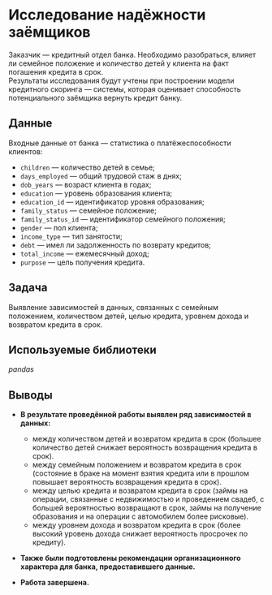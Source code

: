 # Исследование надёжности заёмщиков
Заказчик — кредитный отдел банка. Необходимо разобраться, влияет ли семейное положение и количество детей у клиента на факт погашения кредита в срок.  
Результаты исследования будут учтены при построении модели кредитного скоринга — системы, которая оценивает способность потенциального заёмщика вернуть кредит банку.

## Данные
Входные данные от банка — статистика о платёжеспособности клиентов:
* `children` — количество детей в семье;
* `days_employed` — общий трудовой стаж в днях;
* `dob_years` — возраст клиента в годах;
* `education` — уровень образования клиента;
* `education_id` — идентификатор уровня образования;
* `family_status` — семейное положение;
* `family_status_id` — идентификатор семейного положения;
* `gender` — пол клиента;
* `income_type` — тип занятости;
* `debt` — имел ли задолженность по возврату кредитов;
* `total_income` — ежемесячный доход;
* `purpose` — цель получения кредита.

## Задача
Выявление зависимостей в данных, связанных с семейным положением, количеством детей, целью кредита, уровнем дохода и возвратом кредита в срок.

## Используемые библиотеки
*pandas*

## Выводы
- **В результате проведённой работы выявлен ряд зависимостей в данных:**
    - между количеством детей и возвратом кредита в срок (большее количество детей снижает вероятность возвращения кредита в срок).
    - между семейным положением и возвратом кредита в срок (состояние в браке на момент взятия кредита или в прошлом повышает вероятность возвращения кредита в срок).
    - между целью кредита и возвратом кредита в срок (займы на операции, связанные с недвижимостью и проведением свадеб, с большей вероятностью возвращают в срок, займы на получение образования и на операции с автомобилем более рисковые).
    - между уровнем дохода и возвратом кредита в срок (более высокий уровень дохода снижает вероятность просрочек по кредиту).
    
- **Также были подготовлены рекомендации организационного характера для банка, предоставившего данные.**
- **Работа завершена.**